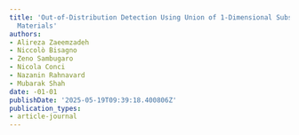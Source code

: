 ```yaml
---
title: 'Out-of-Distribution Detection Using Union of 1-Dimensional Subspaces: Supplementary
  Materials'
authors:
- Alireza Zaeemzadeh
- Niccolò Bisagno
- Zeno Sambugaro
- Nicola Conci
- Nazanin Rahnavard
- Mubarak Shah
date: -01-01
publishDate: '2025-05-19T09:39:18.400806Z'
publication_types:
- article-journal
---
```

